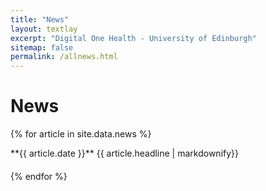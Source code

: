 ```yaml
---
title: "News"
layout: textlay
excerpt: "Digital One Health - University of Edinburgh"
sitemap: false
permalink: /allnews.html
---
```


# News

{% for article in site.data.news %}
<div style="overflow: hidden; margin-bottom: 20px;">
**{{ article.date }}** 
{{ article.headline | markdownify}}
</div>
{% endfor %}



<!--

{% for article in site.data.news %}
<p>{{ article.date }} <br>
<em>{{ article.headline | markdownify}}</em></p>
{% endfor %}

-->

